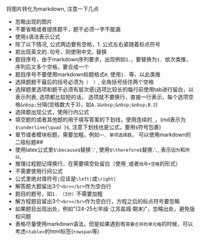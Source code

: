 将图片转化为markdown, 注意一下几点
- 忽略出现的图片
- 不要省略或者提炼题干，题干必须一字不能漏
- 使用`$`语法表示公式
- 除了以下情况, 公式两边要有空格，1. 公式左右紧随着标点符号
- 若出现英文的`.`句号，则使用中文`。`替换
- 题目序号，由于markdown序列要求，出现例如`1、`，要替换为`1. `依次类推，序列后又多个空格，要合成一个
- 题目序号不要使用markdown标题格式`#`, 使用`1. `等，以此类推
- 选择题题干最后的括号必须为`（  ）`, 全角括号括住两个空格
- 选择题里选项和题干必须有层次感(选项比较长的每行前使用tab进行留白，以表示列表, 选项都比较短的话， 选项就不要换行，直接一行表示，每个选项空格`&nbsp;`分隔(空格数大于3)，如`A.1&nbsp;&nbsp;&nbsp;B.2`)
- 选择题出现公式，使用行内公式
- 填空题的或者其他题的用于填写答案的下划线，使用连续的`_`，(md表示为`$\underline{\quad }$`, 注意下划线也是公式，要用`$`符号包裹)
- 章节或者模块标题，需要加粗，例如`一. 单项选择题`， 可以使用markdown的二级标题##
- 使用latex公式里`$\because$`替换∵, 使用`$\therefore$`替换∴, 表示`因为`和`所以`,
- 推理过程题记得换行，在需要填空处留白（使用`_`或者`括号+空格`的形式）
- 不需要使用行间公式
- 公式里绝对值符号`|`应该是`\left|`或`\right|`
- 解答题大题留出3个`<br></br>`作为空白行
- 题目的题号，如`1. （3分）`不需要加粗
- 解方程题目留出3个`<br></br>`作为空白行，方程之后的标点符号要忽略
- 如果题目出现出处，例如"(24-25七年级·江苏盐城·期末)"，忽略出处，避免版权问题
- 表格尽量使用markdown语法，但是如果遇到有`需要合并的单元格`的时候，可以考虑`<table>`的html标签(`rowspan`等)